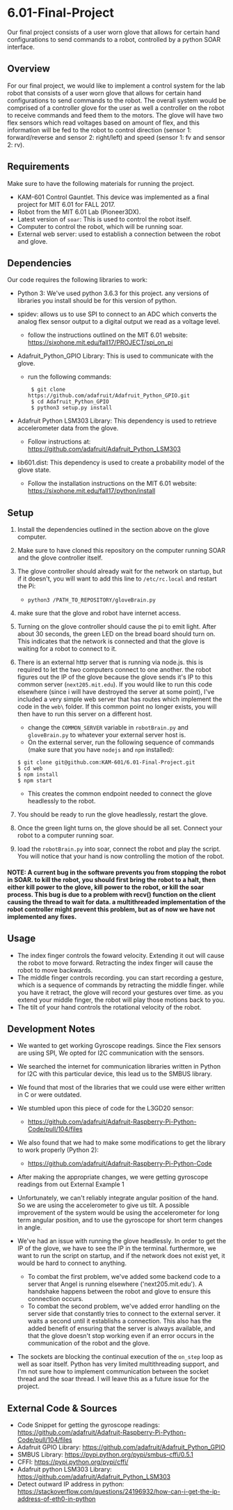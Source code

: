 # 6.01-Final-Project
Our final project consists of a user worn glove that allows for certain hand configurations to send commands to a robot, controlled by a python SOAR interface.

## Overview

For our final project, we would like to implement a control system for the lab robot that consists of a user worn glove that allows for certain hand configurations to send commands to the robot. The overall system would be comprised of a controller glove for the user as well a controller on the robot to receive commands and feed them to the motors. The glove will have two flex sensors which read voltages based on amount of flex, and this information will be fed to the robot to control direction (sensor 1: forward/reverse and sensor 2: right/left) and speed (sensor 1: fv and sensor 2: rv). 

## Requirements
Make sure to have the following materials for running the project.
  
  * KAM-601 Control Gauntlet. This device was implemented as a final project for MIT 6.01 for FALL 2017.
  * Robot from the MIT 6.01 Lab (Pioneer3DX).
  * Latest version of `soar`: This is used to control the robot itself.
  * Computer to control the robot, which will be running soar.
  * External web server: used to establish a connection between the robot and glove.
  
## Dependencies

Our code requires the following libraries to work: 

  * Python 3: We've used python 3.6.3 for this project. any versions of libraries you install should be for this version of python.

  * spidev: allows us to use SPI to connect to an ADC which converts the analog flex sensor output to a digital output we read as a voltage level.
    * follow the instructions outlined on the MIT 6.01 website: https://sixohone.mit.edu/fall17/PROJECT/spi_on_pi 

  * Adafruit_Python_GPIO Library: This is used to communicate with the glove.
    * run the following commands: 
        ``` 
         $ git clone https://github.com/adafruit/Adafruit_Python_GPIO.git
         $ cd Adafruit_Python_GPIO
         $ python3 setup.py install
        ```
  * Adafruit Python LSM303 Library: This dependency is used to retrieve accelerometer data from the glove.
    * Follow instructions at: https://github.com/adafruit/Adafruit_Python_LSM303
  
  * lib601.dist: This dependency is used to create a probability model of the glove state.
    * Follow the installation instructions on the MIT 6.01 website: https://sixohone.mit.edu/fall17/python/install
    
## Setup

1. Install the dependencies outlined in the section above on the glove computer.

2. Make sure to have cloned this repository on the computer running SOAR and the glove controller itself.

3. The glove controller should already wait for the network on startup, but if it doesn't, you will want to add this line to `/etc/rc.local` and restart the Pi:
   * `python3 /PATH_TO_REPOSITORY/gloveBrain.py`
   
4. make sure that the glove and robot have internet access.  

5. Turning on the glove controller should cause the pi to emit light. After about 30 seconds, the green LED on the bread board should turn on. This indicates that the network is connected and that the glove is waiting for a robot to connect to it.

6. There is an external http server that is running via node.js. this is required to let the two computers connect to one another. the robot figures out the IP of the glove because the glove sends it's IP to this common server (`next205.mit.edu`). If you would like to run this code elsewhere (since i will have destroyed the server at some point), I've included a very simple web server that has routes which implement the code in the `web\` folder. If this common point no longer exists, you will then have to run this server on a different host.
    * change the `COMMON_SERVER` variable in `robotBrain.py` and `gloveBrain.py` to whatever your external server host is.
    * On the external server, run the following sequence of commands (make sure that you have `nodejs` and `npm` installed): 
     ```
     $ git clone git@github.com:KAM-601/6.01-Final-Project.git
     $ cd web
     $ npm install
     $ npm start
     ```
    * This creates the common endpoint needed to connect the glove headlessly to the robot.

7. You should be ready to run the glove headlessly, restart the glove.

8. Once the green light turns on, the glove should be all set. Connect your robot to a computer running soar.

9. load the `robotBrain.py` into soar, connect the robot and play the script. You will notice that your hand is now controlling the motion of the robot.

#### NOTE: A current bug in the software prevents you from stopping the robot in SOAR. to kill the robot, you should first bring the robot to a halt, then either kill power to the glove, kill power to the robot, or kill the soar process. This bug is due to a problem with recv() function on the client causing the thread to wait for data. a multithreaded implementation of the robot controller might prevent this problem, but as of now we have not implemented any fixes.

## Usage
 * The index finger controls the foward velocity. Extending it out will cause the robot to move forward. Retracting the index finger will cause the robot to move backwards. 
 * The middle finger controls recording. you can start recording a gesture, which is a sequence of commands by retracting the middle finger. while you have it retract, the glove will record your gestures over time. as you extend your middle finger, the robot will play those motions back to you.
 * The tilt of your hand controls the rotational velocity of the robot.


## Development Notes

* We wanted to get working Gyroscope readings. Since the Flex sensors are using SPI, We opted for I2C communication with the sensors.

* We searched the internet for communication libraries written in Python for I2C with this particular device, this lead us to the SMBUS library.

* We found that most of the libraries that we could use were either written in C or were outdated.

* We stumbled upon this piece of code for the L3GD20 sensor:
    * https://github.com/adafruit/Adafruit-Raspberry-Pi-Python-Code/pull/104/files

* We also found that we had to make some modifications to get the library to work properly (Python 2):
   * https://github.com/adafruit/Adafruit-Raspberry-Pi-Python-Code

* After making the appropriate changes, we were getting gyroscope readings from out External Example 1

* Unfortunately, we can't reliably integrate angular position of the hand. So we are using the accelerometer to give us tilt. A possible improvement of the system would be using the accelerometer for long term angular position, and to use the gyroscope for short term changes in angle.

* We've had an issue with running the glove headlessly. In order to get the IP of the glove, we have to see the IP in the terminal. furthermore, we want to run the script on startup, and if the network does not exist yet, it would be hard to connect to anything.
  * To combat the first problem, we've added some backend code to a server that Angel is running elsewhere ('next205.mit.edu'). A handshake happens between the robot and glove to ensure this connection occurs.
  * To combat the second problem, we've added error handling on the server side that constantly tries to connect to the external server. it waits a second until it establishs a connection. This also has the added benefit of ensuring that the server is always available, and that the glove doesn't stop working even if an error occurs in the communication of the robot and the glove.

* The sockets are blocking the continual execution of the `on_step` loop as well as soar itself. Python has very limited multithreading support, and I'm not sure how to implement communication between the socket thread and the soar thread. I will leave this as a future issue for the project.


## External Code & Sources
* Code Snippet for getting the gyroscope readings:
https://github.com/adafruit/Adafruit-Raspberry-Pi-Python-Code/pull/104/files
* Adafruit GPIO Library:
https://github.com/adafruit/Adafruit_Python_GPIO
* SMBUS Library:
https://pypi.python.org/pypi/smbus-cffi/0.5.1
* CFFI:
https://pypi.python.org/pypi/cffi/
* Adafruit python LSM303 Library:
https://github.com/adafruit/Adafruit_Python_LSM303
* Detect outward IP address in python:
https://stackoverflow.com/questions/24196932/how-can-i-get-the-ip-address-of-eth0-in-python

